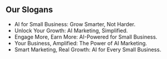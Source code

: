 ## Our Slogans

- AI for Small Business: Grow Smarter, Not Harder.
- Unlock Your Growth: AI Marketing, Simplified.
- Engage More, Earn More: AI-Powered for Small Business.
- Your Business, Amplified: The Power of AI Marketing.
- Smart Marketing, Real Growth: AI for Every Small Business.